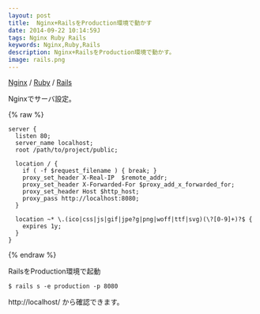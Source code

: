 ```yaml
---
layout: post
title:  Nginx+RailsをProduction環境で動かす
date: 2014-09-22 10:14:59J
tags: Nginx Ruby Rails
keywords: Nginx,Ruby,Rails
description: Nginx+RailsをProduction環境で動かす。
image: rails.png
---
```

[Nginx](/tags/nginx/) / [Ruby](/tags/ruby/) / [Rails](/tags/rails/)

Nginxでサーバ設定。

{% raw %}
<pre><code>server {
  listen 80;
  server_name localhost;
  root /path/to/project/public;

  location / {
    if ( -f $request_filename ) { break; }
    proxy_set_header X-Real-IP  $remote_addr;
    proxy_set_header X-Forwarded-For $proxy_add_x_forwarded_for;
    proxy_set_header Host $http_host;
    proxy_pass http://localhost:8080;
  }

  location ~* \.(ico|css|js|gif|jpe?g|png|woff|ttf|svg)(\?[0-9]+)?$ {
    expires 1y;
  }
}
</code></pre>
{% endraw %}

RailsをProduction環境で起動

    $ rails s -e production -p 8080

http://localhost/ から確認できます。
